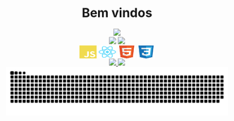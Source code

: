 <div align="center">
 <h1>Bem vindos</h1>
</div>
<div align="center">  
 <img height="200em"  src="https://media.discordapp.net/attachments/874387729440444427/1113627857856499782/feature-open-source2x.gif">
</div>
<div align="center"> 
  <a href = "mailto:jmarcelocarneiro@edu.unifor.br"><img src="https://img.shields.io/badge/-Gmail-%23333?style=for-the-badge&logo=gmail&logoColor=white" target="_blank"></a>
  <a href="https://www.linkedin.com/in/jo%C3%A3o-marcelo-009873234/" target="_blank"><img src="https://img.shields.io/badge/-LinkedIn-%230077B5?style=for-the-badge&logo=linkedin&logoColor=white" target="_blank"></a> 
</div>
<div style="display: inline_block" align="center">
  <img align="center" alt="" height="30" width="40" src="https://raw.githubusercontent.com/devicons/devicon/master/icons/javascript/javascript-plain.svg">
  <img align="center" alt="" height="30" width="40"  src="https://raw.githubusercontent.com/devicons/devicon/master/icons/react/react-original.svg">
  <img align="center" alt="" height="30" width="40" src="https://raw.githubusercontent.com/devicons/devicon/master/icons/html5/html5-original.svg">
  <img align="center" alt="" height="30" width="40" src="https://raw.githubusercontent.com/devicons/devicon/master/icons/css3/css3-original.svg">
</div>

<div align="center">
  <a href="https://github.com/cerealpuppet">
    <img height="180em" src="https://github-readme-stats-sigma-five.vercel.app/api?username=cerealpuppet&show_icons=true&include_all_commits=true&count_private=true&theme=tokyonight">
    <img height="180em" src="https://github-readme-stats-sigma-five.vercel.app/api/top-langs/?username=anuraghazra&layout=compact&theme=tokyonight">
 </div>
<picture>
  <source
    media="(prefers-color-scheme: dark)"
    srcset="
      https://raw.githubusercontent.com/cerealpuppet/cerealpuppet/output/github-contribution-grid-snake-dark.svg
    "
  />
  <source
    media="(prefers-color-scheme: light)"
    srcset="
      https://raw.githubusercontent.com/cerealpuppet/cerealpuppet/output/github-contribution-grid-snake.svg
    "
  />
  <img
    alt="github contribution grid snake animation"
    src="https://raw.githubusercontent.com/cerealpuppet/cerealpuppet/output/github-contribution-grid-snake.svg"
  />
</picture>
 
